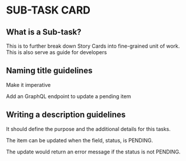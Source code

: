 # SUB-TASK CARD

## What is a Sub-task?
This is to further break down Story Cards into fine-grained unit of work. This is also serve as guide for developers

## Naming title guidelines
Make it imperative

Add an GraphQL endpoint to update a pending item

## Writing a description guidelines
It should define the purpose and the additional details for this tasks.

The item can be updated when the field, status, is PENDING.

The update would return an error message if the status is not PENDING.